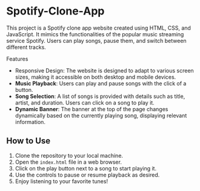 # Spotify-Clone-App

This project is a Spotify clone app website created using HTML, CSS, and JavaScript. It mimics the functionalities of the popular music streaming service Spotify. Users can play songs, pause them, and switch between different tracks.

Features

- Responsive Design: The website is designed to adapt to various screen sizes, making it accessible on both desktop and mobile devices.
- **Music Playback**: Users can play and pause songs with the click of a button.
- **Song Selection**: A list of songs is provided with details such as title, artist, and duration. Users can click on a song to play it.
- **Dynamic Banner**: The banner at the top of the page changes dynamically based on the currently playing song, displaying relevant information.

## How to Use

1. Clone the repository to your local machine.
2. Open the `index.html` file in a web browser.
3. Click on the play button next to a song to start playing it.
4. Use the controls to pause or resume playback as desired.
5. Enjoy listening to your favorite tunes!


